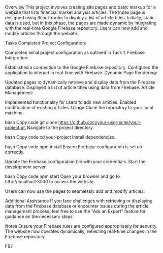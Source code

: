 Overview
This project involves creating site pages and basic markup for a website that lists financial market analysis articles. The Index page is designed using React-router to display a list of article titles. Initially, static data is used, but in this phase, the pages are made dynamic by integrating with the real-time Google Firebase repository. Users can now add and modify articles through the website.

Tasks Completed
Project Configuration:

Completed initial project configuration as outlined in Task 1.
Firebase Integration:

Established a connection to the Google Firebase repository.
Configured the application to interact in real-time with Firebase.
Dynamic Page Rendering:

Updated pages to dynamically retrieve and display data from the Firebase database.
Displayed a list of article titles using data from Firebase.
Article Management:

Implemented functionality for users to add new articles.
Enabled modification of existing articles.
Usage
Clone the repository to your local machine.

bash
Copy code
git clone https://github.com/your-username/your-project.git
Navigate to the project directory.

bash
Copy code
cd your-project
Install dependencies.

bash
Copy code
npm install
Ensure Firebase configuration is set up correctly.

Update the Firebase configuration file with your credentials.
Start the development server.

bash
Copy code
npm start
Open your browser and go to http://localhost:3000 to access the website.

Users can now use the pages to seamlessly add and modify articles.

Additional Assistance
If you face challenges with retrieving or displaying data from the Firebase database or encounter issues during the article management process, feel free to use the "Ask an Expert" feature for guidance on the necessary steps.

Notes
Ensure your Firebase rules are configured appropriately for security.
The website now operates dynamically, reflecting real-time changes in the Firebase repository.


FB?